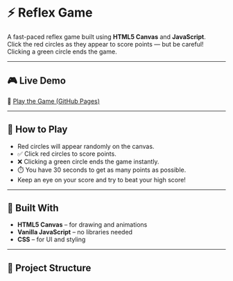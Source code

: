 # ⚡ Reflex Game

A fast-paced reflex game built using **HTML5 Canvas** and **JavaScript**.  
Click the red circles as they appear to score points — but be careful! Clicking a green circle ends the game.

---

## 🎮 Live Demo

🚀 [Play the Game (GitHub Pages)](https://geochriss.github.io/reflex-game/)

---

## 🧠 How to Play

- Red circles will appear randomly on the canvas.
- ✅ Click red circles to score points.
- ❌ Clicking a green circle ends the game instantly.
- ⏱️ You have 30 seconds to get as many points as possible.
- Keep an eye on your score and try to beat your high score!

---

## 🔧 Built With

- **HTML5 Canvas** – for drawing and animations
- **Vanilla JavaScript** – no libraries needed
- **CSS** – for UI and styling

---

## 📂 Project Structure

